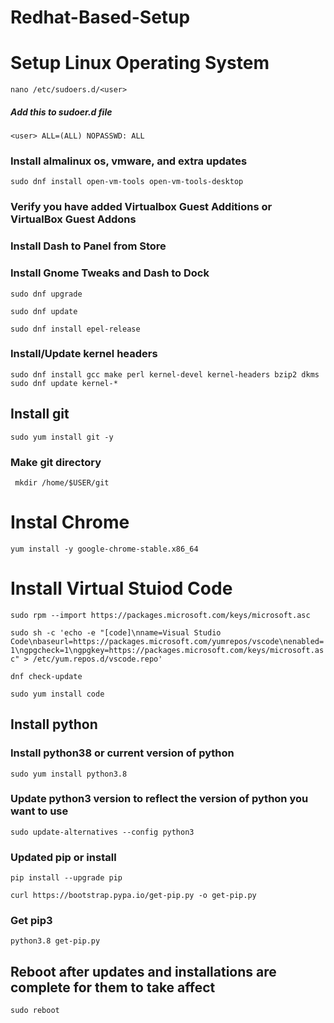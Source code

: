 # Redhat-Based-Setup

# Setup Linux Operating System
```nano /etc/sudoers.d/<user>```
##### Add this to sudoer.d file
```<user> ALL=(ALL) NOPASSWD: ALL```

### Install almalinux os, vmware, and extra updates
```sudo dnf install open-vm-tools open-vm-tools-desktop```

### Verify you have added Virtualbox Guest Additions or VirtualBox Guest Addons

### Install Dash to Panel from Store
### Install Gnome Tweaks and Dash to Dock
```sudo dnf upgrade```

```sudo dnf update```

```sudo dnf install epel-release```


### Install/Update kernel headers
```sudo dnf install gcc make perl kernel-devel kernel-headers bzip2 dkms```
```sudo dnf update kernel-*```

## Install git 
```sudo yum install git -y```
### Make git directory
``` mkdir /home/$USER/git```

# Instal Chrome
```yum install -y google-chrome-stable.x86_64```

# Install Virtual Stuiod Code
```sudo rpm --import https://packages.microsoft.com/keys/microsoft.asc```

```sudo sh -c 'echo -e "[code]\nname=Visual Studio Code\nbaseurl=https://packages.microsoft.com/yumrepos/vscode\nenabled=1\ngpgcheck=1\ngpgkey=https://packages.microsoft.com/keys/microsoft.asc" > /etc/yum.repos.d/vscode.repo'```

```dnf check-update```

```sudo yum install code```

## Install python 
### Install python38 or current version of python
```sudo yum install python3.8```
### Update python3 version to reflect the version of python you want to use
```sudo update-alternatives --config python3```
### Updated pip or install
```pip install --upgrade pip```

```curl https://bootstrap.pypa.io/get-pip.py -o get-pip.py```

### Get pip3
```python3.8 get-pip.py```

## Reboot after updates and installations are complete for them to take affect
```sudo reboot```